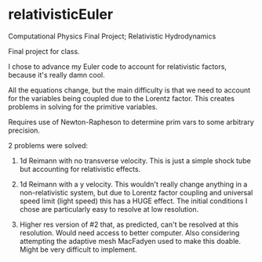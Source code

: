relativisticEuler
=================

Computational Physics Final Project; Relativistic Hydrodynamics

Final project for class.

I chose to advance my Euler code to account for relativistic factors, because it's really damn cool.

All the equations change, but the main difficulty is that we need to account for the variables being coupled due to the Lorentz factor.
This creates problems in solving for the primitive variables.

Requires use of Newton-Rapheson to determine prim vars to some arbitrary precision. 

2 problems were solved:

1) 1d Reimann with no transverse velocity. This is just a simple shock tube but accounting for relativistic effects.

2) 1d Reimann with a y velocity. This wouldn't really change anything in a non-relativistic system, but due to Lorentz
factor coupling and universal speed limit (light speed) this has a HUGE effect. The initial conditions I chose are particularly
easy to resolve at low resolution. 

3) Higher res version of #2 that, as predicted, can't be resolved at this resolution. Would need access to better computer.
Also considering attempting the adaptive mesh MacFadyen used to make this doable. Might be very difficult to implement. 
